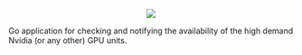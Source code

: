 <p align="center"> 
    <img src="www.github/marmiha/rtx-notificator/assets/rtx-notificator-logo.png">
</p>

Go application for checking and notifying the availability of the high demand Nvidia (or any other) GPU units.
